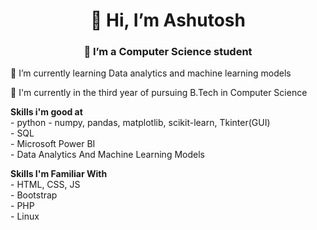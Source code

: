 <h1 align='center'> 👋 Hi, I’m Ashutosh </h1>
<h3 align='center'> 🎯 I’m a Computer Science student </h3>
<p>🌱 I’m currently learning Data analytics and machine learning models</p>
<p>🏫 I'm currently in the third year of pursuing B.Tech in Computer Science</p>
<p> 
  <b>Skills i'm good at </b> <br/>
  - python - numpy, pandas, matplotlib, scikit-learn, Tkinter(GUI) <br/>
  - SQL <br/>
  - Microsoft Power BI <br/>
  - Data Analytics And Machine Learning Models<br/>
</p>
<p>
  <b>Skills I'm Familiar With </b> <br/>
  - HTML, CSS, JS <br/>
  - Bootstrap <br/>
  - PHP <br/>
  - Linux <br/>
</p>
<!---
ashutoshdash987/ashutoshdash987 is a ✨ special ✨ repository because its `README.md` (this file) appears on your GitHub profile.
You can click the Preview link to take a look at your changes.
--->
